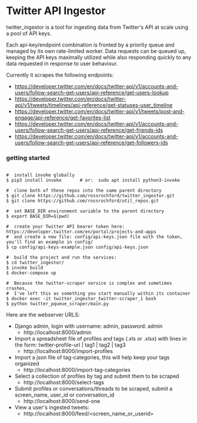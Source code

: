 Twitter API Ingestor
=====================================

twitter_ingestor is a tool for ingesting data from Twitter's API at scale using a pool of API keys.

Each api-key/endpoint combination is fronted by a priority queue and managed by its own rate-limited worker. Data requests can be queued up, keeping the API keys maximally utilized while also responding quickly to any data requested in response to user behaviour.

Currently it scrapes the following endpoints:
* https://developer.twitter.com/en/docs/twitter-api/v1/accounts-and-users/follow-search-get-users/api-reference/get-users-lookup
* https://developer.twitter.com/en/docs/twitter-api/v1/tweets/timelines/api-reference/get-statuses-user_timeline
* https://developer.twitter.com/en/docs/twitter-api/v1/tweets/post-and-engage/api-reference/get-favorites-list
* https://developer.twitter.com/en/docs/twitter-api/v1/accounts-and-users/follow-search-get-users/api-reference/get-friends-ids
* https://developer.twitter.com/en/docs/twitter-api/v1/accounts-and-users/follow-search-get-users/api-reference/get-followers-ids


### getting started
```console

#  install invoke globally
$ pip3 install invoke       # or:  sudo apt install python3-invoke

#  clone both of these repos into the same parent directory
$ git clone https://github.com/rossrochford/twitter_ingestor.git
$ git clone https://github.com/rossrochford/util_repos.git

#  set BASE_DIR environment variable to the parent directory
$ export BASE_DIR=$(pwd)

#  create your Twitter API bearer token here: https://developer.twitter.com/en/portal/projects-and-apps
#  and create a new file: config/api-keys.json file with the token, you'll find an example in config/
$ cp config/api-keys-example.json config/api-keys.json

#  build the project and run the services:
$ cd twitter_ingestor/
$ invoke build
$ docker-compose up

#  Because the twitter-scraper service is complex and sometimes crashes,
#  I've left this as something you start manually within its container
$ docker exec -it twitter_ingestor_twitter-scraper_1 bash
$ python twitter_pqueue_scraper/main.py
```

Here are the webserver URLS:
* Django admin, login with username: admin, password: admin
    * http://localhost:8000/admin
* Import a spreadsheet file of profiles and tags (.xls or .xlsx) with lines in the form:  twitter-profile-url | tag1 | tag2 | tag3
    * http://localhost:8000/import-profiles
* Import a json file of tag-categories, this will help keep your tags organized
    * http://localhost:8000/import-tag-categories
* Select a collection of profiles by tag and submit them to be scraped
    * http://localhost:8000/select-tags
* Submit profiles or conversations/threads to be scraped, submit a screen_name, user_id or conversation_id
    * http://localhost:8000/send-one
* View a user's ingested tweets:
    * http://localhost:8000/feed/<screen_name_or_userid>
